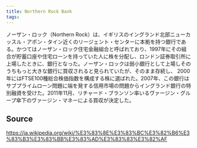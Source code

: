 ```yaml
---
title: Northern Rock Bank
tags: 
---
```


ノーザン・ロック（Northern Rock）は、イギリスのイングランド北部ニューカッスル・アポン・タイン近くのリージェント・センターに本拠を持つ銀行である。かつてはノーザン・ロック住宅金融組合と呼ばれており、1997年にその組合が貯蓄口座や住宅ローンを持っていた人に株を分配し、ロンドン証券取引所に上場したときに、銀行となった。ノーザン・ロックは弱小銀行として上場しそのうちもっと大きな銀行に買収されると見られていたが、そのまま存続し、 2000年にはFTSE100種総合株価指数を構成する株に選ばれた。2007年、この銀行はサブプライムローン問題に端を発する信用市場の問題からイングランド銀行の特別融資を受けた。2011年11月、リチャード・ブランソン率いるヴァージン・グループ傘下のヴァージン・マネーによる買収が決定した。

## Source
https://ja.wikipedia.org/wiki/%E3%83%8E%E3%83%BC%E3%82%B6%E3%83%B3%E3%83%BB%E3%83%AD%E3%83%83%E3%82%AF